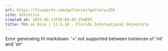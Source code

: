 ```yaml
---
url: https://fiusports.com/galleries?gallery=259
site: Athletics
crawled_at: 2025-05-13T10:04:43.254659
title: MBB at Rice | 11.5.24 - Florida International University
---
```


Error generating fit markdown: '<' not supported between instances of 'int' and 'str'